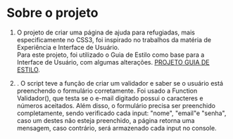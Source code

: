 # Sobre o projeto

1. O projeto de criar uma página de ajuda para refugiadas, mais especificamente no CSS3, foi inspirado no trabalhos da matéria de Experiência e Interface de Usuário.<br>
  Para este projeto, foi utilizado o Guia de Estilo como base para a Interface de Usuário, com algumas alterações. [PROJETO GUIA DE ESTILO](https://www.figma.com/proto/u9EnYrxdGkLl5zmqnxeENt/UI-STYLEGUIDE?node-id=25%3A54&scaling=min-zoom&page-id=25%3A32).

2. . O script teve a função de criar um validador e saber se o usuário está preenchendo o formulário corretamente. Foi usado a Function Validador(), que testa se o e-mail digitado possui o caracteres e números aceitados. Além disso, o formulário precisa ser preenchido completamente, sendo verificado cada input: "nome", "email"e  "senha", caso um destes não esteja preenchido, a página retorna uma mensagem, caso contrário, será armazenado cada input no console. 
